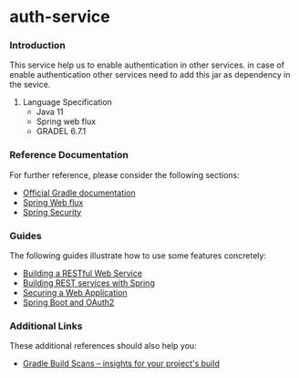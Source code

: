 # auth-service
### Introduction<br/>
This service help us to enable authentication in other services. in case of enable authentication other services need to add this jar as dependency in the sevice.
1. Language Specification
    - Java 11 
    - Spring web flux
    - GRADEL 6.7.1
### Reference Documentation
For further reference, please consider the following sections:

* [Official Gradle documentation](https://docs.gradle.org)
* [Spring Web flux](https://docs.spring.io/spring-framework/docs/current/reference/html/web-reactive.html)
* [Spring Security](https://docs.spring.io/spring-boot/docs/2.5.4/reference/htmlsingle/#boot-features-security)

### Guides
The following guides illustrate how to use some features concretely:

* [Building a RESTful Web Service](https://spring.io/guides/gs/rest-service/)
* [Building REST services with Spring](https://spring.io/guides/tutorials/bookmarks/)
* [Securing a Web Application](https://spring.io/guides/gs/securing-web/)
* [Spring Boot and OAuth2](https://spring.io/guides/tutorials/spring-boot-oauth2/)

### Additional Links
These additional references should also help you:

* [Gradle Build Scans – insights for your project's build](https://scans.gradle.com#gradle)

